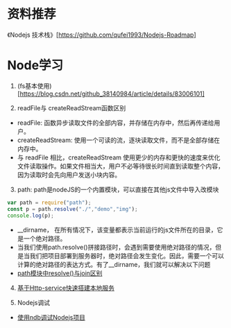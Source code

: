 <!--
 * @Author: TerryMin
 * @Date: 2022-05-31 09:09:32
 * @LastEditors: TerryMin
 * @LastEditTime: 2022-09-27 10:34:30
 * @Description: file not
-->
# 资料推荐
《Nodejs 技术栈》[https://github.com/qufei1993/Nodejs-Roadmap]


# Node学习

1. (fs基本使用)[https://blog.csdn.net/github_38140984/article/details/83006101]

2. readFile与 createReadStream函数区别
- readFile: 函数异步读取文件的全部内容，并存储在内存中，然后再传递给用户。
- createReadStream: 使用一个可读的流，逐块读取文件，而不是全部存储在内存中。
- 与 readFile 相比，createReadStream 使用更少的内存和更快的速度来优化文件读取操作。如果文件相当大，用户不必等待很长时间直到读取整个内容，因为读取时会先向用户发送小块内容。

3. path: path是nodeJS的一个内置模块，可以直接在其他js文件中导入改模块
```js
var path = require("path");
const p = path.resolve("./","demo","img");
console.log(p);
```
- __dirname， 在所有情况下，该变量都表示当前运行的js文件所在的目录，它是一个绝对路径。
- 当我们使用path.resolve()拼接路径时，会遇到需要使用绝对路径的情况，但是当我们把项目部署到服务器时，绝对路径会发生变化。因此，需要一个可以计算的绝对路径的表达方式。有了__dirname，我们就可以解决以下问题
- [path模块中resolve()与join区别](https://www.jb51.net/article/149676.htm)


4. [基于Http-service快速搭建本地服务](https://blog.csdn.net/weixin_45932733/article/details/115861292)

5. Nodejs调试
 - [使用ndb调试Nodejs项目](https://juejin.cn/post/6844903651694100487)




